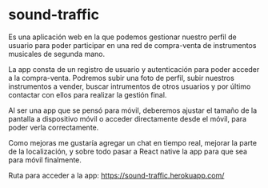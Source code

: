 # sound-traffic

Es una aplicación web en la que podemos gestionar nuestro perfil de usuario para poder participar en una red de compra-venta
de instrumentos musicales de segunda mano.

La app consta de un registro de usuario y autenticación para poder acceder a la compra-venta.
Podremos subir una foto de perfil, subir nuestros instrumentos a vender, buscar intrumentos de otros usuarios y por último
contactar con ellos para realizar la gestión final.

Al ser una app que se pensó para móvil, deberemos ajustar el tamaño de la pantalla a dispositivo móvil o acceder directamente desde el móvil, para poder verla correctamente.

Como mejoras me gustaría agregar un chat en tiempo real, mejorar la parte de la localización, y sobre todo pasar a React native la app para que sea para móvil finalmente.

Ruta para acceder a la app: https://sound-traffic.herokuapp.com/
